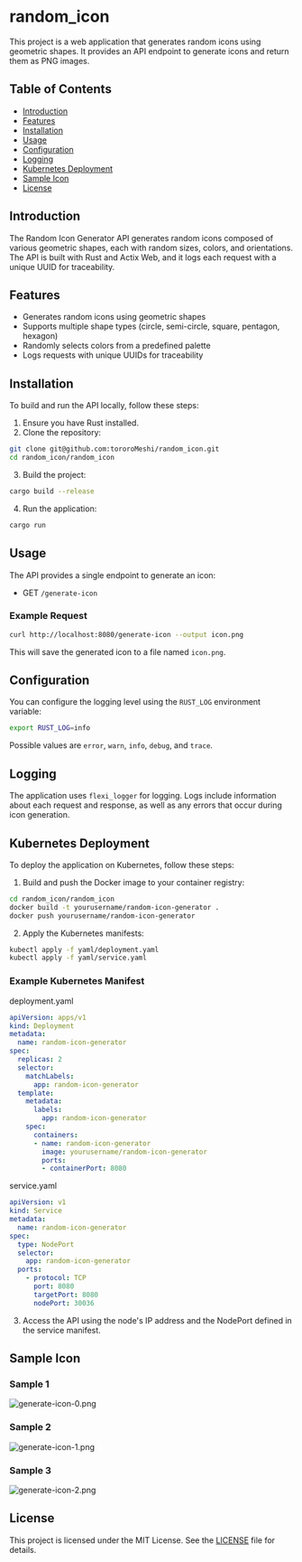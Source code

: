 # random_icon
This project is a web application that generates random icons using geometric shapes. It provides an API endpoint to generate icons and return them as PNG images.

## Table of Contents
- [Introduction](#introduction)
- [Features](#features)
- [Installation](#installation)
- [Usage](#usage)
- [Configuration](#configuration)
- [Logging](#logging)
- [Kubernetes Deployment](#kubernetes-deployment)
- [Sample Icon](#sample-icon)
- [License](#license)

## Introduction
The Random Icon Generator API generates random icons composed of various geometric shapes, each with random sizes, colors, and orientations. The API is built with Rust and Actix Web, and it logs each request with a unique UUID for traceability.

## Features
- Generates random icons using geometric shapes
- Supports multiple shape types (circle, semi-circle, square, pentagon, hexagon)
- Randomly selects colors from a predefined palette
- Logs requests with unique UUIDs for traceability

## Installation
To build and run the API locally, follow these steps:
1. Ensure you have Rust installed.
2. Clone the repository:
```sh
git clone git@github.com:tororoMeshi/random_icon.git
cd random_icon/random_icon
```
3. Build the project:
```sh
cargo build --release
```
4. Run the application:
```sh
cargo run
```

## Usage
The API provides a single endpoint to generate an icon:

- GET `/generate-icon`
### Example Request
```sh
curl http://localhost:8080/generate-icon --output icon.png
```
This will save the generated icon to a file named `icon.png`.

## Configuration
You can configure the logging level using the `RUST_LOG` environment variable:
```sh
export RUST_LOG=info
```

Possible values are `error`, `warn`, `info`, `debug`, and `trace`.

## Logging
The application uses `flexi_logger` for logging. Logs include information about each request and response, as well as any errors that occur during icon generation.

## Kubernetes Deployment
To deploy the application on Kubernetes, follow these steps:
1. Build and push the Docker image to your container registry:
```sh
cd random_icon/random_icon
docker build -t yourusername/random-icon-generator .
docker push yourusername/random-icon-generator
```
2. Apply the Kubernetes manifests:
```sh
kubectl apply -f yaml/deployment.yaml
kubectl apply -f yaml/service.yaml
```
### Example Kubernetes Manifest
deployment.yaml
```yaml
apiVersion: apps/v1
kind: Deployment
metadata:
  name: random-icon-generator
spec:
  replicas: 2
  selector:
    matchLabels:
      app: random-icon-generator
  template:
    metadata:
      labels:
        app: random-icon-generator
    spec:
      containers:
      - name: random-icon-generator
        image: yourusername/random-icon-generator
        ports:
        - containerPort: 8080
```
service.yaml
```yaml
apiVersion: v1
kind: Service
metadata:
  name: random-icon-generator
spec:
  type: NodePort
  selector:
    app: random-icon-generator
  ports:
    - protocol: TCP
      port: 8080
      targetPort: 8080
      nodePort: 30036
```
3. Access the API using the node's IP address and the NodePort defined in the service manifest.

## Sample Icon
### Sample 1
![generate-icon-0.png](https://github.com/tororoMeshi/random_icon/blob/main/img/generate-icon-0.png)

### Sample 2
![generate-icon-1.png](https://github.com/tororoMeshi/random_icon/blob/main/img/generate-icon-1.png)

### Sample 3
![generate-icon-2.png](https://github.com/tororoMeshi/random_icon/blob/main/img/generate-icon-2.png)

## License
This project is licensed under the MIT License. See the [LICENSE](https://github.com/tororoMeshi/random_icon/blob/main/LICENSE) file for details.

